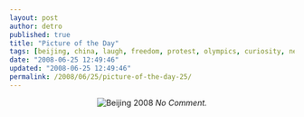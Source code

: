 ```yaml
---
layout: post
author: detro
published: true
title: "Picture of the Day"
tags: [beijing, china, laugh, freedom, protest, olympics, curiosity, news-and-politics, 2008, sport, provocation]
date: "2008-06-25 12:49:46"
updated: "2008-06-25 12:49:46"
permalink: /2008/06/25/picture-of-the-day-25/
---
```


<div align="center"><img src="http://img351.rockyou.com/imagehost/9/9357/9357356/9357356_73cfccae1206853787_m.jpg" alt="Beijing 2008" />
<em>No Comment.</em>
</div>
